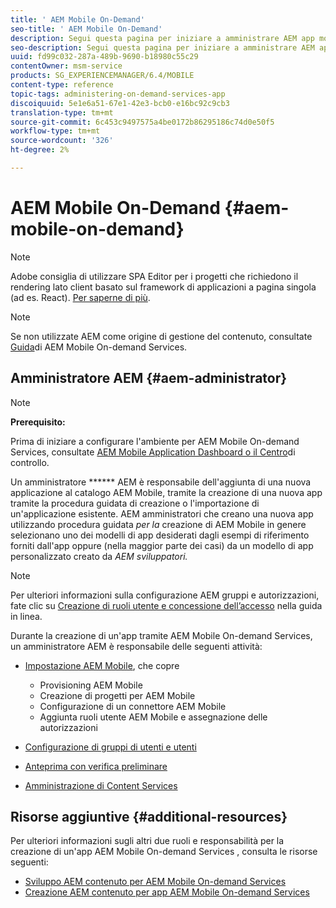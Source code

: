 ```yaml
---
title: ' AEM Mobile On-Demand'
seo-title: ' AEM Mobile On-Demand'
description: Segui questa pagina per iniziare a amministrare AEM app mobile On-Demand Services. Fornisce una panoramica dei ruoli e delle responsabilità di un amministratore AEM per i servizi on-demand.
seo-description: Segui questa pagina per iniziare a amministrare AEM app mobile On-Demand Services. Fornisce una panoramica dei ruoli e delle responsabilità di un amministratore AEM per i servizi on-demand.
uuid: fd99c032-287a-489b-9690-b18980c55c29
contentOwner: msm-service
products: SG_EXPERIENCEMANAGER/6.4/MOBILE
content-type: reference
topic-tags: administering-on-demand-services-app
discoiquuid: 5e1e6a51-67e1-42e3-bcb0-e16bc92c9cb3
translation-type: tm+mt
source-git-commit: 6c453c9497575a4be0172b86295186c74d0e50f5
workflow-type: tm+mt
source-wordcount: '326'
ht-degree: 2%

---
```



#  AEM Mobile On-Demand {#aem-mobile-on-demand}

>[!NOTE]
>
> Adobe consiglia di utilizzare SPA Editor per i progetti che richiedono il rendering lato client basato sul framework di applicazioni a pagina singola (ad es. React). [Per saperne di più](/help/sites-developing/spa-overview.md).

>[!NOTE]
>
>Se non utilizzate AEM come origine di gestione del contenuto, consultate [Guida](https://helpx.adobe.com/digital-publishing-solution/topics.html)di AEM Mobile On-demand Services.

## Amministratore AEM {#aem-administrator}

>[!NOTE]
>
>**Prerequisito:**
>
>Prima di iniziare a configurare l&#39;ambiente per  AEM Mobile On-demand Services, consultate [AEM Mobile Application Dashboard o il Centro](/help/mobile/mobile-apps-ondemand-application-dashboard.md)di controllo.

Un amministratore ****** AEM è responsabile dell&#39;aggiunta di una nuova applicazione al  catalogo AEM Mobile, tramite la creazione di una nuova app tramite la procedura guidata di creazione o l&#39;importazione di un&#39;applicazione esistente. AEM amministratori che creano una nuova app utilizzando  procedura guidata *per la* creazione di AEM Mobile in genere selezionano uno dei modelli di app desiderati dagli esempi di riferimento forniti dall&#39;app oppure (nella maggior parte dei casi) da un modello di app personalizzato creato da *AEM sviluppatori.*

>[!NOTE]
>
>Per ulteriori informazioni sulla configurazione AEM gruppi e autorizzazioni, fate clic su [Creazione di ruoli utente e concessione dell’accesso](https://helpx.adobe.com/digital-publishing-solution/help/account-admin-dps.html) nella guida in linea.

Durante la creazione di un&#39;app tramite  AEM Mobile On-demand Services, un amministratore AEM è responsabile delle seguenti attività:

* [Impostazione  AEM Mobile](/help/mobile/aem-mobile-setup.md), che copre

   * Provisioning  AEM Mobile
   * Creazione di progetti per  AEM Mobile
   * Configurazione di un connettore AEM Mobile 
   * Aggiunta  ruoli utente AEM Mobile e assegnazione delle autorizzazioni

* [Configurazione di gruppi di utenti e utenti](/help/mobile/aem-mobile-configure-users.md)
* [Anteprima con verifica preliminare](/help/mobile/aem-mobile-manage-ondemand-services.md)
* [Amministrazione di Content Services](/help/mobile/developing-content-services.md)

## Risorse aggiuntive {#additional-resources}

Per ulteriori informazioni sugli altri due ruoli e responsabilità per la creazione di un&#39;app AEM Mobile On-demand Services , consulta le risorse seguenti:

* [Sviluppo AEM contenuto per  AEM Mobile On-demand Services](/help/mobile/aem-mobile-on-demand.md)
* [Creazione AEM contenuto per  app AEM Mobile On-demand Services](/help/mobile/mobile-apps-ondemand.md)
